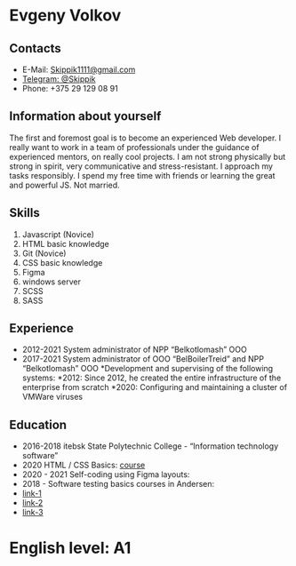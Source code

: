 # Evgeny Volkov

## Contacts
* E-Mail: <Skippik1111@gmail.com>
* [Telegram: @Skippik](https://t.me/skippik)
* Phone: +375 29 129 08 91

## Information about yourself
The first and foremost goal is to become an experienced Web developer. I really want to work in a team of professionals under the guidance of experienced mentors, on really cool projects. 
I am not strong physically but strong in spirit, very communicative and stress-resistant. I approach my tasks responsibly. I spend my free time with friends or learning the great and powerful JS. Not married.

## Skills
1. Javascript (Novice)
2. HTML basic knowledge
3. Git (Novice)
4. CSS basic knowledge
5. Figma
6. windows server
7. SCSS
8. SASS


## Experience
* 2012-2021 System administrator of NPP “Belkotlomash” ООО
* 2017-2021 System administrator of ООО “BelBoilerTreid” and NPP “Belkotlomash” ООО
*Development and supervising of the following systems:
*2012: Since 2012, he created the entire infrastructure of the enterprise from scratch
*2020: Configuring and maintaining a cluster of VMWare viruses


## Education
* 2016-2018 itebsk State Polytechnic College - “Information technology software”
* 2020 HTML / CSS Basics: 
[course](https://www.codecademy.com/users/6086549107/achievements)
* 2020 - 2021 Self-coding using Figma layouts:
* 2018 - Software testing basics courses in Andersen:
* [link-1](https://skippik.github.io/heartRateMonitor/)
* [link-2](https://skippik.github.io/JobHanter/)
* [link-3](https://skippik.github.io/venom_2)

# English level: A1